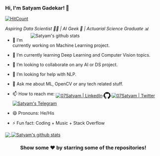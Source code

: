 ### Hi, I'm Satyam Gadekar! 👋
[![HitCount](http://hits.dwyl.com/07Satyam/07Satyam.svg)](http://hits.dwyl.com/07Satyam/07Satyam)
   
   _Aspiring Data Scientist 👨‍💻 | AI Geek 🤖 | Actuarial Science Graduate 📊_
   <img align="right" width="422px" src="https://media.giphy.com/media/3oKIPEqDGUULpEU0aQ/giphy.gif" alt="Satyam's github stats"/>

- 🔭 I’m currently working on Machine Learning project.
- 🌱 I’m currently learning Deep Learning and Computer Vision topics.
- 👯 I’m looking to collaborate on any AI or DS project.
- 🤔 I’m looking for help with NLP.
- 💬 Ask me about ML, OpenCV or any tech related stuff.
- 📫 How to reach me:  <a href="https://www.linkedin.com/in/satyam-gadekar-930810158"> <img align="middle" alt="07Satyam | LinkedIn" width="22px"
                          src="https://cdn.jsdelivr.net/npm/simple-icons@v3/icons/linkedin.svg" />
                        </a> 
                       <a href="https://github.com/07Satyam"> <img align="middle" alt="GitHub" width="22px"
                          src="https://raw.githubusercontent.com/github/explore/78df643247d429f6cc873026c0622819ad797942/topics/github/github.png"/>
                        </a>
                       <a href="https://twitter.com/GadekarSatyam?s=09"> <img align="middle" alt="07Satyam | Twitter" width="22px"
                         src="https://cdn.jsdelivr.net/npm/simple-icons@v3/icons/twitter.svg" />
                        </a>  <a href="https://t.me/Satyam_07"> <img align="middle" alt="Satyam's Telegram" width="22px" 
                         src="https://cdn.jsdelivr.net/npm/simple-icons@v3/icons/telegram.svg" />
                        </a>

- 😄 Pronouns: He/His
- ⚡ Fun fact: Coding + Music + Stack Overflow

<a href="https://github.com/07Satyam">
  <img align="center" src="https://github-readme-stats.vercel.app/api/top-langs/?username=07Satyam&theme=light&hide_langs_below=1" />
</a>
<a href="https://github.com/07Satyam">
 <img align="center" src="https://github-readme-stats.vercel.app/api?username=07Satyam&show_icons=true&theme=light&line_height=27" alt="Satyam's github stats"/>
</a>

<div align="center">
 

### Show some ❤️ by starring some of the repositories!

</div>
